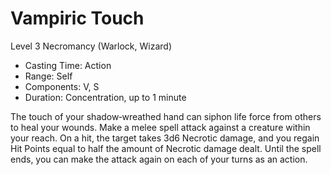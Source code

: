 # Vampiric Touch
Level 3 Necromancy (Warlock, Wizard)

- Casting Time: Action
- Range: Self
- Components: V, S
- Duration: Concentration, up to 1 minute

The touch of your shadow‑wreathed hand can siphon life force from others to heal your wounds. Make a melee spell attack against a creature within your reach. On a hit, the target takes 3d6 Necrotic damage, and you regain Hit Points equal to half the amount of Necrotic damage dealt. Until the spell ends, you can make the attack again on each of your turns as an action.
